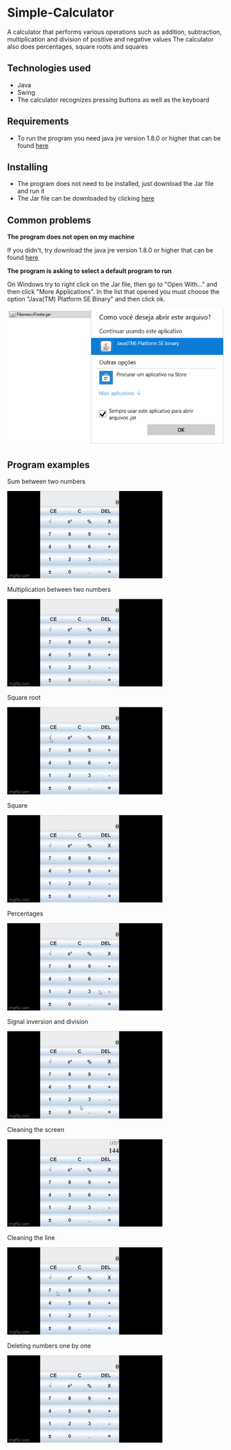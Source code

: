 # Simple-Calculator

A calculator that performs various operations such as addition, subtraction, multiplication and division of positive and negative values 
The calculator also does percentages, square roots and squares

## Technologies used

- Java
- Swing
- The calculator recognizes pressing buttons as well as the keyboard
 
## Requirements

- To run the program you need java jre version 1.8.0 or higher that can be found [here](https://java.com/en/download/manual.jsp)

## Installing

- The program does not need to be installed, just download the Jar file and run it
- The Jar file can be downloaded by clicking [here](https://github.com/AndreyFabricio/Simple-Calculator/releases/download/1.0.1/SimpleCalculator.jar)

## Common problems

**The program does not open on my machine**

If you didn't, try download the java jre version 1.8.0 or higher that can be found [here](https://java.com/en/download/manual.jsp)

**The program is asking to select a default program to run**

On Windows try to right click on the Jar file, then go to "Open With..." and then click "More Applications". 
In the list that opened you must choose the option "Java(TM) Platform SE Binary" and then click ok.

![Jar](https://github.com/AndreyFabricio/Fibonacci-Finder/blob/main/FibonacciFinder%20images/default-java-open.png)

## Program examples

Sum between two numbers

![1](https://github.com/AndreyFabricio/Simple-Calculator/blob/main/Images/1.gif)

Multiplication between two numbers

![2](https://github.com/AndreyFabricio/Simple-Calculator/blob/main/Images/2.gif)

Square root

![3](https://github.com/AndreyFabricio/Simple-Calculator/blob/main/Images/3.gif)

Square

![4](https://github.com/AndreyFabricio/Simple-Calculator/blob/main/Images/4.gif)

Percentages

![5](https://github.com/AndreyFabricio/Simple-Calculator/blob/main/Images/5.gif)

Signal inversion and division

![6](https://github.com/AndreyFabricio/Simple-Calculator/blob/main/Images/6.gif)

Cleaning the screen

![C](https://github.com/AndreyFabricio/Simple-Calculator/blob/main/Images/C.gif)

Cleaning the line

![CE](https://github.com/AndreyFabricio/Simple-Calculator/blob/main/Images/CE.gif)

Deleting numbers one by one

![del](https://github.com/AndreyFabricio/Simple-Calculator/blob/main/Images/del.gif)
